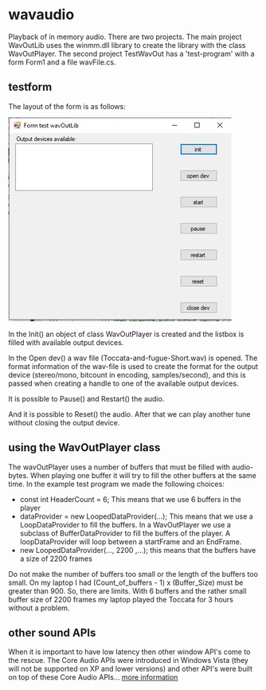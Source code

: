 # wavaudio

Playback of in memory audio.
There are two projects. The main project WavOutLib uses the winmm.dll library to
create the library with the class WavOutPlayer. The second project TestWavOut has 
a 'test-program' with a form Form1 and a file wavFile.cs. 

## testform

The layout of the form is as follows:

![](./testform.jpg)

In the Init() an object of class WavOutPlayer is created and the listbox is filled
with available output devices.

In the Open dev() a wav file (Toccata-and-fugue-Short.wav) is opened. The format information of the wav-file is used
to create the format for the output device (stereo/mono, bitcount in encoding, samples/second), and this is passed
when creating a handle to one of the available output devices.

It is possible to Pause() and Restart() the audio.

And it is possible to Reset() the audio. After that we can play another tune without closing the output device.


## using the WavOutPlayer class

The wavOutPlayer uses a number of buffers that must be filled with audio-bytes. When playing one buffer it will try to fill the other buffers at the same time. In the example test program we made the following choices:

* const int HeaderCount = 6; This means that we use 6 buffers in the player
* dataProvider = new LoopedDataProvider(...); This means that we use a LoopDataProvider to fill the buffers. In a WavOutPlayer we use a subclass of BufferDataProvider to fill the buffers of the player. A loopDataProvider will loop between a startFrame and an EndFrame. 
* new LoopedDataProvider(..., 2200 ,...); this means that the buffers have a size of 2200 frames

Do not make the number of buffers too small or the length of the buffers too small. On my laptop I had (Count_of_buffers - 1) x (Buffer_Size) must be greater than 900. So, there are limits. With 6 buffers and the rather small buffer size of 2200 frames my laptop played the Toccata for 3 hours without a problem.


## other sound APIs

When it is important to have low latency then other window API's come to the rescue. The Core Audio APIs were introduced in Windows Vista (they will not be supported on XP and lower versions) and other API's were built on top of these Core Audio APIs... [more information](https://docs.microsoft.com/en-gb/windows/win32/coreaudio/about-the-windows-core-audio-apis)

